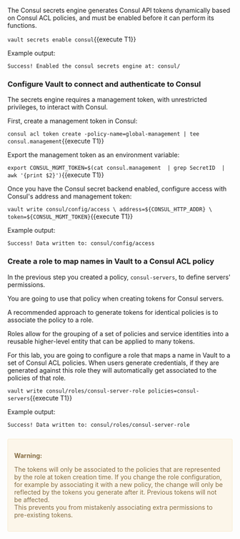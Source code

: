 
The Consul secrets engine generates Consul API tokens dynamically based on Consul ACL policies,
and must be enabled before it can perform its functions.

`vault secrets enable consul`{{execute T1}}

Example output:

```
Success! Enabled the consul secrets engine at: consul/
```

### Configure Vault to connect and authenticate to Consul

The secrets engine requires a management token, with unrestricted privileges, to interact with Consul.

First, create a management token in Consul:

`consul acl token create -policy-name=global-management | tee consul.management`{{execute T1}}

Export the management token as an environment variable:

`export CONSUL_MGMT_TOKEN=$(cat consul.management  | grep SecretID  | awk '{print $2}')`{{execute T1}}

Once you have the Consul secret backend enabled,
configure access with Consul's address and management token:

`vault write consul/config/access \
    address=${CONSUL_HTTP_ADDR} \
    token=${CONSUL_MGMT_TOKEN}`{{execute T1}}

Example output:

```
Success! Data written to: consul/config/access
```

### Create a role to map names in Vault to a Consul ACL policy

In the previous step you created a policy, `consul-servers`, to define servers' permissions.

You are going to use that policy when creating tokens for Consul servers.

A recommended approach to generate tokens for identical policies is to associate the policy to a role.

Roles allow for the grouping of a set of policies and service identities into a reusable higher-level entity that can be applied to many tokens.

For this lab, you are going to configure a role that maps a name
in Vault to a set of Consul ACL policies. When users generate credentials, if they are generated against this role they will automatically get associated to the policies of that role.

`vault write consul/roles/consul-server-role policies=consul-servers`{{execute T1}}

Example output:

```
Success! Data written to: consul/roles/consul-server-role
```

<div style="background-color:#fcf6ea; color:#866d42; border:1px solid #f8ebcf; padding:1em; border-radius:3px; margin:24px 0;">
  <p><strong>Warning:</strong><br>
  
  The tokens will only be associated to the policies that are represented by the role at token creation time. If you change the role configuration, for example by associating it with a new policy, the change will only be reflected by the tokens you generate after it. Previous tokens will not be affected. 
  <br/>
  This prevents you from mistakenly associating extra permissions to pre-existing tokens.

</p></div>
